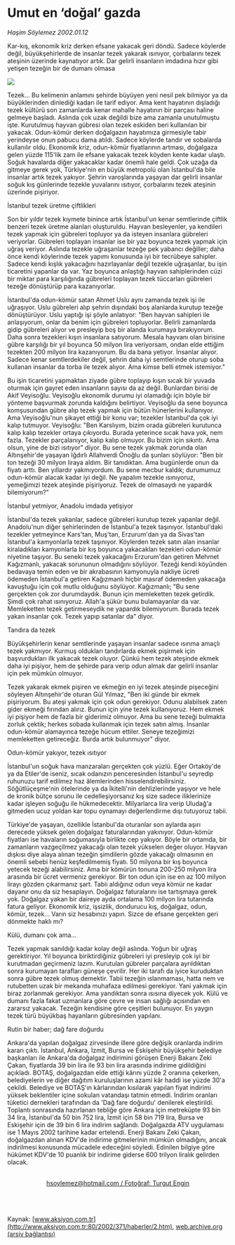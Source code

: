 # Umut en ‘doğal’ gazda

*Haşim Söylemez 2002.01.12*

<div>
 <p class="spot">
  Kar-kış, ekonomik kriz derken efsane yakacak geri döndü. Sadece köylerde değil,  büyükşehirlerde de insanlar tezek yakarak ısınıyor, çorbalarını tezek ateşinin üzerinde kaynatıyor artık. Dar gelirli insanların imdadına hızır gibi yetişen tezeğin bir de dumanı olmasa
 </p>
 <p class="metin">
 </p>
 <img border="0" src="/web/20020329154013im_/http://www.aksiyon.com.tr/2002/371/resimler/umut.jpg"/>
 <p class="metin">
  Tezek... Bu kelimenin anlamını şehirde büyüyen yeni nesil pek bilmiyor ya da büyüklerinden dinlediği kadarı ile tarif ediyor. Ama kent hayatının dışladığı tezek kültürü son zamanlarda kenar mahalle hayatının bir parçası haline gelmeye başladı. Aslında çok uzak değildi bize ama zamanla unutulmuştu işte. Kurutulmuş hayvan gübresi olan tezek eskiden beri kullanılan bir yakacak. Odun-kömür derken doğalgazın hayatımıza girmesiyle tabir yerindeyse onun pabucu dama atıldı. Sadece köylerde tandır ve sobalarda kullanılır oldu. Ekonomik kriz, odun-kömür fiyatlarının artması, doğalgaza gelen yüzde 115'lik zam ile efsane yakacak tezek köyden kente kadar ulaştı. Soğuk havalarda diğer yakacaklar kadar  önemli hale geldi. Çok uzağa da gitmeye gerek yok, Türkiye'nin en büyük metropolü olan İstanbul'da bile insanlar artık tezek yakıyor. Şehrin varoşlarında yaşayan dar gelirli insanlar soğuk kış günlerinde tezekle yuvalarını ısıtıyor, çorbalarını tezek ateşinin üzerinde pişiriyor.
 </p>
 <p class="metin">
  İstanbul tezek üretme çiftlikleri
 </p>
 <p class="metin">
  Son bir yıldır tezek kıymete binince artık İstanbul'un kenar semtlerinde çiftlik benzeri tezek üretme alanları oluşturuldu. Hayvan besleyenler, ya kendileri tezek yapmak için gübreleri topluyor ya da isteyen insanlara gübreleri veriyorlar. Gübreleri toplayan insanlar ise bir yaz boyunca tezek yapmak için uğraş veriyor. Aslında tezekle uğraşanlar tezeğe pek yabancı değiller; daha önce kendi köylerinde tezek yapımı konusunda iyi bir tecrübeye sahipler. Sadece kendi kışlık yakacağını hazırlayanlar değil tezekle uğraşanlar, bu işin ticaretini yapanlar da var. Yaz boyunca anlaştığı hayvan sahiplerinden cüzi bir miktar para karşılığında gübreleri toplayan tezek tüccarları gübreleri tezeğe dönüştürüp para kazanıyorlar.
 </p>
 <p class="metin">
  İstanbul'da odun-kömür satan Ahmet Uslu aynı zamanda tezek işi ile uğraşıyor. Uslu gübreleri alıp şehrin dışındaki boş alanlarda kurutup tezeğe dönüştürüyor. Uslu yaptığı işi şöyle anlatıyor: "Ben hayvan sahipleri ile anlaşıyorum, onlar da benim için gübreleri topluyorlar. Belirli zamanlarda gidip gübreleri alıyor ve presleyip boş bir alanda kurumaya bırakıyorum. Daha sonra tezekleri kışın insanlara satıyorum. Mesala  hayvanı olan birisine gübre karşılığı bir yıl boyunca 50 milyon lira veriyorsam, ondan elde ettiğim tezekten 200 milyon lira kazanıyorum. Bu da bana yetiyor. İnsanlar alıyor. Sadece kenar semtlerdekiler değil, şehrin daha iyi semtlerinde oturup soba kullanan insanlar da torba ile tezek alıyor. Ama kimse belli etmek istemiyor."
 </p>
 <p class="metin">
  Bu işin ticaretini yapmaktan ziyade  gübre toplayıp kışın sıcak bir yuvada oturmak için gayret eden insanların sayısı da az değil. Bunlardan birisi de Akif Veyisoğlu. Veyisoğlu ekonomik durumu iyi olamadığı için böyle bir yönteme başvurmak zorunda kaldığını belirtiyor. Veyisoğlu da sene boyunca komşusundan gübre alıp tezek yapmak için bütün hünerlerini kullanıyor. Ama Veyisoğlu'nun şikayet ettiği bir konu var; tezekler İstanbul'da çok iyi kalıp tutmuyor. Veyisoğlu: "Ben Karslıyım, bizim orada gübreleri kurutunca kalıp kalıp tezekler ortaya çıkıyordu. Burada yeterince sıcak hava yok, nem fazla. Tezekler parçalanıyor, kalıp kalıp olmuyor. Bu bizim için sıkıntı. Ama olsun, yine de bizi ısıtıyor" diyor.  Bu sene tezek yakmak zorunda olan Altınşehir'de yaşayan Iğdırlı Allahverdi Önoğlu da şunları söylüyor: "Ben bir ton tezeği 30 milyon liraya aldım. Bir tanıdıktan. Ama bugünlerde onun da fiyatı arttı. Ben yıllardır yakmıyordum. Bu sene mecbur kaldık; durumumuz odun-kömür alacak kadar iyi değil. Ne yapalım tezekle ısınıyoruz, yemeğimizi tezek ateşinde pişiriyoruz. Tezek de olmasaydı ne yapardık bilemiyorum?"
 </p>
 <p class="metin">
  İstanbul yetmiyor, Anadolu imdada yetişiyor
 </p>
 <p class="metin">
  İstanbul'da tezek yakanlar, sadece gübreleri kurutup tezek yapanlar değil. Anadolu'nun diğer şehirlerinden de İstanbul'a tezek taşınıyor. İstanbul'daki tezekler yetmeyince Kars'tan, Muş'tan, Erzurum'dan ya da Sivas'tan İstanbul'a kamyonlarla tezek taşınıyor. Köylerden tezek satın alan insanlar kiraladıkları kamyonlarla bir kış boyunca yakacakları tezekleri odun-kömür niyetine taşıyor.  Bu seneki tezek yakacağını Erzurum'dan getiren Mehmet Kağızmanlı, yakacak sorununun olmadığını söylüyor. Tezeği  kendi köyünden bedavaya temin eden ve bir akrabasının kamyonuyla nakliye ücreti ödemeden İstanbul'a getiren Kağızmanlı hiçbir masraf ödemeden yakacağa kavuştuğu için çok mutlu olduğunu söylüyor. Kağızmanlı; "Bu sene gerçekten çok zor durumdaydık. Bunun için memleketten tezek getirdik. Şimdi çok rahat ısınıyoruz. Allah'a şükür bunu bulamayanlar da var. Memleketten tezek getirmeseydik ne yapardık bilemiyorum. Burada tezek yakan insanlar çok. Tezek yapıp satanlar da" diyor.
 </p>
 <p class="metin">
  Tandıra da tezek
 </p>
 <p class="metin">
  Büyükşehirlerin kenar semtlerinde yaşayan insanlar sadece ısınma amaçlı tezek yakmıyor. Kurmuş oldukları tandırlarda ekmek pişirmek için başvurdukları ilk yakacak tezek oluyor. Çünkü hem tezek ateşinde ekmek daha iyi pişiyor, hem de şehirde para verip odun almak dar gelirli insanlar için pek mümkün olmuyor.
 </p>
 <p class="metin">
  Tezek yakarak ekmek pişiren ve ekmeğin en iyi tezek ateşinde pişeceğini söyleyen  Altınşehir'de oturan Gül Yılmaz, "Ben iki günde bir ekmek pişiriyorum. Bu ateşi yakmak için çok odun gerekiyor. Odunu alabilsek zaten gider ekmeği fırından alırız. Bunun için yine tezek kullanıyoruz. Hem ekmek iyi pişiyor hem de fazla bir giderimiz olmuyor. Ama bu sene tezeği bulmakta zorluk çektik; herkes sobada kullanmak için tezek satın almış. İnsanlar odun-kömür alamayınca tezeğe hücum ettiler. Seneye tezeğimizi memleketten getireceğiz. Burda artık bulunmuyor" diyor.
 </p>
 <p class="metin">
  Odun-kömür yakıyor, tezek ısıtıyor
 </p>
 <p class="metin">
  İstanbul'un soğuk hava manzaraları gerçekten çok yüzlü. Eğer Ortaköy'de ya da Etiler'de iseniz, sıcak odanızın penceresinden İstanbul'u seyredip ruhunuzu tarif edilmez haz âlemlerinden hisselendirebilirsiniz. Söğütlüçeşme'nin ötelerinde ya da İkitelli'nin dehlizlerinde yaşıyor ve hele de kronik bütçe sorunu ile cedelleşiyorsanız kış size sadece iliklerinize kadar işleyen soğuğu ile hükmedecektir. Milyarlarca lira verip Uludağ'a gitmeden ucuz yoldan kar topu oynamayı değerlendirme dışı tutuyoruz tabii.
 </p>
 <p class="metin">
  Türkiye'de yaşayan, özellikle İstanbul'da oturanlar son aylarda aşırı derecede yüksek gelen doğalgaz faturalarından yakınıyor. Odun-kömür fiyatları ise havaların soğumasıyla birlikte cep yakıyor. Böyle bir ortamda, bir zamanların vazgeçilmez yakacağı olan tezek  yükselen değer oluyor. Hayvan dışkısı diye alaya alınan tezeğin şimdilerin gözde yakacağı olmasının en önemli sebebi henüz keşfedilmemiş fiyatı. 50 milyona bir kış boyunca yetecek tezeği alabilirsiniz. Ama bir kömürün tonuna 200-250 milyon lira arasında bir ücret vermeniz gerekiyor. Bir ton odun için ise en az 100 milyon lirayı gözden çıkarmanız şart. Tabii aldığınız odun veya kömür ne kadar dayanır onu da siz hesaplayın. Doğalgaz faturalarını ise tartışmaya gerek yok. Doğalgaz yakan bir daireye ayda ortalama 100 milyon lira tutarında fatura geliyor. Ekonomik kriz, işsizlik, dondurucu kış, doğalgaz, odun, kömür, tezek... Varın siz  hesabınızı yapın. Sizce de efsane gerçekten geri dönmekte haklı mı?
 </p>
 <p class="metin">
 </p>
 <p class="arabaslik">
  Külü, dumanı çok ama...
 </p>
 <p class="metin">
  Tezek yapmak sanıldığı kadar kolay değil aslında. Yoğun bir uğraş gerektiriyor. Yıl boyunca biriktirdiğiniz gübreleri iyi presleyip çok iyi bir kurutmadan geçirmeniz lazım. Kurutulan gübreler parçalara ayrıldıktan sonra kurumayan tarafları güneşe çevrilir. Her iki tarafı da iyice kuruduktan sonra gübre tezek olmuş demektir. Tabii tezeğin ıslanmaması, hatta nem ve rutubetten uzak bir mekanda muhafaza edilmesi gerekiyor. Yani yakmak için  biraz zorlanmak gerekiyor. Ama yandıktan sonra ısısına diyecek yok. Külü ve dumanı fazla fakat uzmanlara göre çevre ve insan sağlığı açısından en zararsız yakacak. Tezeğin kendisine göre çeşitleri bulunuyor. En yaygın tezek türü büyükbaş hayanların gübresinden yapılanı.
 </p>
 <p class="metin">
 </p>
 <p class="arabaslik">
  Rutin bir haber; dağ fare doğurdu
 </p>
 <p class="metin">
  Ankara'da yapılan doğalgaz zirvesinde illere göre değişik oranlarda indirim kararı çıktı. İstanbul, Ankara, İzmit, Bursa ve Eskişehir büyükşehir belediye başkanları ile Ankara'da doğalgaz indirimini görüşen Enerji Bakanı Zeki Çakan, fiyatlarda 39 bin lira ile 93 bin lira arasında indirime gidildiğini açıkladı. BOTAŞ, doğalgazdan elde ettiği kârını yüzde 2 oranına çekerken, belediyelerin ve diğer dağıtım kuruluşlarının azami kâr haddi ise yüzde 30'a çekildi. Belediye ve BOTAŞ'ın kârlarından kısılarak yapılan fiyat indirimi yüksek beklentiler içine sokulan vatandaşı tatmin etmedi. İndirim oranları tüketici dernekleri tarafından da 'Dağ fare doğurdu' denilerek eleştirildi. Toplantı sonrasında hazırlanan tebliğe göre Ankara için metreküpte 93 bin 34 lira, İstanbul'da 50 bin 752 lira, İzmit için 58 bin 719 lira, Bursa ve Eskişehir için de 39 bin 6 lira indirim sağlandı. Doğalgazda ATV uygulaması ise 1 Mayıs 2002 tarihine kadar ertelendi. Enerji Bakanı Zeki Çakan, doğalgazdan alınan KDV'de indirime gitmelerinin mümkün olmadığını, ancak indirilmesi konusunda mücadele edeceğini söyledi. Edinilen bilgiye göre hükümet KDV'de 10 puanlık bir indirime giderse 600 trilyon liralık gelirden olacak.
 </p>
 <br/>
 <center>
  <a class="anaorta" href="http://web.archive.org/web/20020329154013/mailto:hsoylemez@hotmail.com  /  Fotoğraf: Turgut Engin">
   hsoylemez@hotmail.com  /  Fotoğraf: Turgut Engin
  </a>
 </center>
 <br/>
 <br/>
 <br/>
</div>

Kaynak: [www.aksiyon.com.tr](http://www.aksiyon.com.tr:80/2002/371/haberler/2.htm), [web.archive.org (arşiv bağlantısı)](http://web.archive.org/web/20020329154013/http://www.aksiyon.com.tr:80/2002/371/haberler/2.htm)
